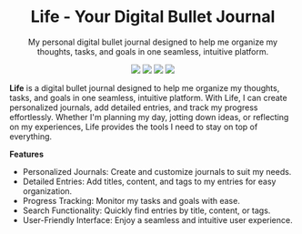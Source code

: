 <h1 align="center">Life - Your Digital Bullet Journal</h1>
<p align="center">My personal digital bullet journal designed to help me organize my thoughts, tasks, and goals in one seamless, intuitive platform.</p>

<p align="center"><img src="https://img.shields.io/badge/-react-61DAFB?logo=React&logoColor=000000&style=for-the-badge&labelColor=61DAFB" />
<img src="https://img.shields.io/badge/-nextjs-000000?style=for-the-badge&logo=nextdotjs&logoColor=%23ffffff&labelColor=000000&logoSize=aut&color=000000" />
<img src="https://img.shields.io/badge/-tailwind-06B6D4?style=for-the-badge&logo=tailwindcss&logoColor=%23ffffff&labelColor=06B6D4&logoSize=aut&color=06B6D4">
<img src="https://img.shields.io/badge/-daisyui-5A0EF8?style=for-the-badge&logo=daisyui&logoColor=%23ffffff&logoSize=auto&labelColor=5A0EF8&color=5A0EF8" />

**Life** is a digital bullet journal designed to help me organize my thoughts, tasks, and goals in one seamless, intuitive platform. With Life, I can create personalized journals, add detailed entries, and track my progress effortlessly. Whether I'm planning my day, jotting down ideas, or reflecting on my experiences, Life provides the tools I need to stay on top of everything.

**Features**
* Personalized Journals: Create and customize journals to suit my needs.
* Detailed Entries: Add titles, content, and tags to my entries for easy organization.
* Progress Tracking: Monitor my tasks and goals with ease.
* Search Functionality: Quickly find entries by title, content, or tags.
* User-Friendly Interface: Enjoy a seamless and intuitive user experience.
